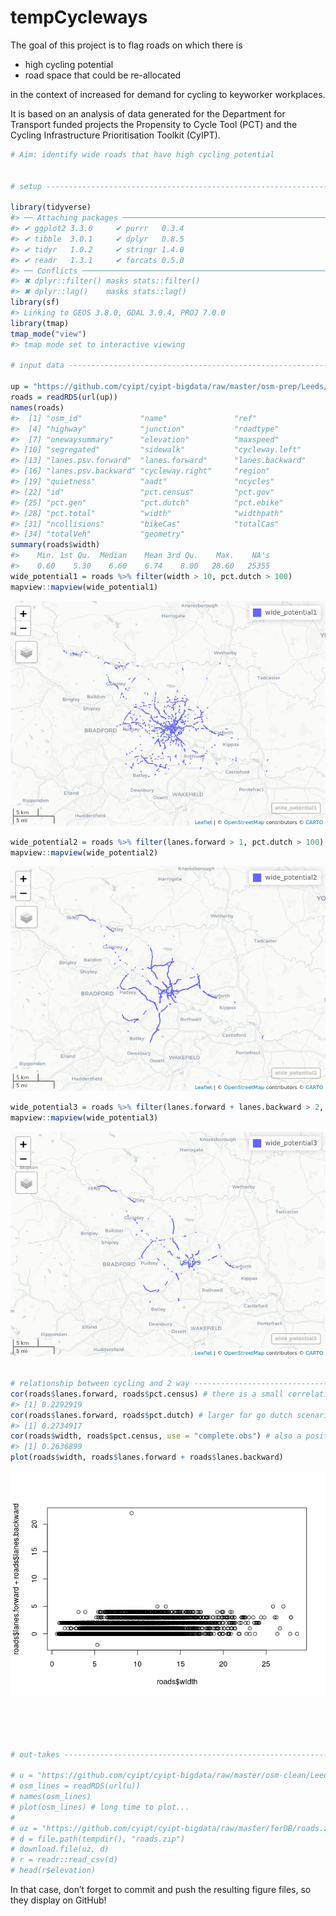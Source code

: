 
<!-- README.md is generated from README.Rmd. Please edit that file -->

# tempCycleways

<!-- badges: start -->

<!-- badges: end -->

The goal of this project is to flag roads on which there is

  - high cycling potential
  - road space that could be re-allocated

in the context of increased for demand for cycling to keyworker
workplaces.

It is based on an analysis of data generated for the Department for
Transport funded projects the Propensity to Cycle Tool (PCT) and the
Cycling Infrastructure Prioritisation Toolkit (CyIPT).

``` r
# Aim: identify wide roads that have high cycling potential


# setup -------------------------------------------------------------------

library(tidyverse)
#> ── Attaching packages ──────────────────────────────────────────────── tidyverse 1.3.0.9000 ──
#> ✔ ggplot2 3.3.0     ✔ purrr   0.3.4
#> ✔ tibble  3.0.1     ✔ dplyr   0.8.5
#> ✔ tidyr   1.0.2     ✔ stringr 1.4.0
#> ✔ readr   1.3.1     ✔ forcats 0.5.0
#> ── Conflicts ──────────────────────────────────────────────────────── tidyverse_conflicts() ──
#> ✖ dplyr::filter() masks stats::filter()
#> ✖ dplyr::lag()    masks stats::lag()
library(sf)
#> Linking to GEOS 3.8.0, GDAL 3.0.4, PROJ 7.0.0
library(tmap)
tmap_mode("view")
#> tmap mode set to interactive viewing

# input data --------------------------------------------------------------

up = "https://github.com/cyipt/cyipt-bigdata/raw/master/osm-prep/Leeds/osm-lines.Rds"
roads = readRDS(url(up))
names(roads)
#>  [1] "osm_id"             "name"               "ref"               
#>  [4] "highway"            "junction"           "roadtype"          
#>  [7] "onewaysummary"      "elevation"          "maxspeed"          
#> [10] "segregated"         "sidewalk"           "cycleway.left"     
#> [13] "lanes.psv.forward"  "lanes.forward"      "lanes.backward"    
#> [16] "lanes.psv.backward" "cycleway.right"     "region"            
#> [19] "quietness"          "aadt"               "ncycles"           
#> [22] "id"                 "pct.census"         "pct.gov"           
#> [25] "pct.gen"            "pct.dutch"          "pct.ebike"         
#> [28] "pct.total"          "width"              "widthpath"         
#> [31] "ncollisions"        "bikeCas"            "totalCas"          
#> [34] "totalVeh"           "geometry"
summary(roads$width)
#>    Min. 1st Qu.  Median    Mean 3rd Qu.    Max.    NA's 
#>    0.60    5.30    6.60    6.74    8.00   28.60   25355
wide_potential1 = roads %>% filter(width > 10, pct.dutch > 100)
mapview::mapview(wide_potential1)
```

![](README_files/figure-gfm/cars-1.png)<!-- -->

``` r
wide_potential2 = roads %>% filter(lanes.forward > 1, pct.dutch > 100)
mapview::mapview(wide_potential2)
```

![](README_files/figure-gfm/cars-2.png)<!-- -->

``` r
wide_potential3 = roads %>% filter(lanes.forward + lanes.backward > 2, pct.dutch > 100)
mapview::mapview(wide_potential3)
```

![](README_files/figure-gfm/cars-3.png)<!-- -->

``` r

# relationship between cycling and 2 way ----------------------------------
cor(roads$lanes.forward, roads$pct.census) # there is a small correlation
#> [1] 0.2292919
cor(roads$lanes.forward, roads$pct.dutch) # larger for go dutch scenario
#> [1] 0.2734917
cor(roads$width, roads$pct.census, use = "complete.obs") # also a positive correlation
#> [1] 0.2636899
plot(roads$width, roads$lanes.forward + roads$lanes.backward)
```

![](README_files/figure-gfm/cars-4.png)<!-- -->

``` r




# out-takes ---------------------------------------------------------------

# u = "https://github.com/cyipt/cyipt-bigdata/raw/master/osm-clean/Leeds/osm-lines.Rds"
# osm_lines = readRDS(url(u))
# names(osm_lines)
# plot(osm_lines) # long time to plot...
# 
# uz = "https://github.com/cyipt/cyipt-bigdata/raw/master/forDB/roads.zip"
# d = file.path(tempdir(), "roads.zip")
# download.file(uz, d)
# r = readr::read_csv(d)
# head(r$elevation)
```

In that case, don’t forget to commit and push the resulting figure
files, so they display on GitHub\!
